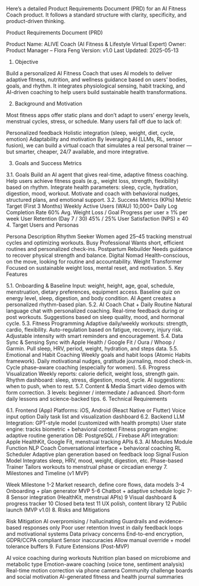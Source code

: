 Here’s a detailed Product Requirements Document (PRD) for an AI Fitness Coach product. It follows a standard structure with clarity, specificity, and product-driven thinking.

Product Requirements Document (PRD)

Product Name: ALIVE Coach (AI Fitness & Lifestyle Virtual Expert)
Owner: Product Manager – Flora Feng
Version: v1.0
Last Updated: 2025-05-13

1. Objective

Build a personalized AI Fitness Coach that uses AI models to deliver adaptive fitness, nutrition, and wellness guidance based on users' bodies, goals, and rhythm. It integrates physiological sensing, habit tracking, and AI-driven coaching to help users build sustainable health transformations.

2. Background and Motivation

Most fitness apps offer static plans and don’t adapt to users’ energy levels, menstrual cycles, stress, or schedule. Many users fall off due to lack of:

Personalized feedback
Holistic integration (sleep, weight, diet, cycle, emotion)
Adaptability and motivation
By leveraging AI (LLMs, RL, sensor fusion), we can build a virtual coach that simulates a real personal trainer — but smarter, cheaper, 24/7 available, and more integrative.

3. Goals and Success Metrics

3.1. Goals
Build an AI agent that gives real-time, adaptive fitness coaching.
Help users achieve fitness goals (e.g., weight loss, strength, flexibility) based on rhythm.
Integrate health parameters: sleep, cycle, hydration, digestion, mood, workout.
Motivate and coach with behavioral nudges, structured plans, and emotional support.
3.2. Success Metrics (KPIs)
Metric	Target (First 3 Months)
Weekly Active Users (WAU)	10,000+
Daily Log Completion Rate	60%
Avg. Weight Loss / Goal Progress per user	≥ 1% per week
User Retention (Day 7 / 30)	45% / 25%
User Satisfaction (NPS)	≥ 40
4. Target Users and Personas

Persona	Description
Rhythm Seeker	Women aged 25–45 tracking menstrual cycles and optimizing workouts.
Busy Professional	Wants short, efficient routines and personalized check-ins.
Postpartum Rebuilder	Needs guidance to recover physical strength and balance.
Digital Nomad	Health-conscious, on the move, looking for routine and accountability.
Weight Transformer	Focused on sustainable weight loss, mental reset, and motivation.
5. Key Features

5.1. Onboarding & Baseline
Input: weight, height, age, goal, schedule, menstruation, dietary preferences, equipment access.
Baseline quiz on energy level, sleep, digestion, and body condition.
AI Agent creates a personalized rhythm-based plan.
5.2. AI Coach Chat + Daily Routine
Natural language chat with personalized coaching.
Real-time feedback during or post workouts.
Suggestions based on sleep quality, mood, and hormonal cycle.
5.3. Fitness Programming
Adaptive daily/weekly workouts: strength, cardio, flexibility.
Auto-regulation based on fatigue, recovery, injury risk.
Adjustable intensity with smart reminders and encouragement.
5.4. Data Sync & Sensing
Sync with Apple Health / Google Fit / Oura / Whoop / Garmin.
Pull sleep, HRV, period, weight, hydration, and steps data.
5.5. Emotional and Habit Coaching
Weekly goals and habit loops (Atomic Habits framework).
Daily motivational nudges, gratitude journaling, mood check-in.
Cycle phase–aware coaching (especially for women).
5.6. Progress Visualization
Weekly reports: calorie deficit, weight loss, strength gain.
Rhythm dashboard: sleep, stress, digestion, mood, cycle.
AI suggestions: when to push, when to rest.
5.7. Content & Media
Smart video demos with form correction.
3 levels: beginner / intermediate / advanced.
Short-form daily lessons and science-backed tips.
6. Technical Requirements

6.1. Frontend (App)
Platforms: iOS, Android (React Native or Flutter)
Voice input option
Daily task list and visualization dashboard
6.2. Backend
LLM Integration: GPT-style model (customized with health prompts)
User state engine: tracks biometric + behavioral context
Fitness program engine: adaptive routine generation
DB: PostgreSQL / Firebase
API integration: Apple HealthKit, Google Fit, menstrual tracking APIs
6.3. AI Modules
Module	Function
NLP Coach	Conversational interface + behavioral coaching
RL Scheduler	Adaptive plan generation based on feedback loop
Signal Fusion Model	Integrates sleep, HRV, mood, weight, digestion, etc.
Phase-based Trainer	Tailors workouts to menstrual phase or circadian energy
7. Milestones and Timeline (v1 MVP)

Week	Milestone
1-2	Market research, define core flows, data models
3-4	Onboarding + plan generator MVP
5-6	Chatbot + adaptive schedule logic
7-8	Sensor integration (HealthKit, menstrual APIs)
9	Visual dashboard & progress tracker
10	Closed beta test
11	UX polish, content library
12	Public launch (MVP v1.0)
8. Risks and Mitigations

Risk	Mitigation
AI overpromising / hallucinating	Guardrails and evidence-based responses only
Poor user retention	Invest in daily feedback loops and motivational systems
Data privacy concerns	End-to-end encryption, GDPR/CCPA compliant
Sensor inaccuracies	Allow manual override + model tolerance buffers
9. Future Extensions (Post-MVP)

AI voice coaching during workouts
Nutrition plan based on microbiome and metabolic type
Emotion-aware coaching (voice tone, sentiment analysis)
Real-time motion correction via phone camera
Community challenge boards and social motivation
AI-generated fitness and health journal summaries
